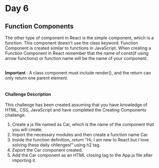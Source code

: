 # Day 6 #

## Function Components ##

The other type of component in React is the simple component, which is a function. This component doesn't use the class keyword. Function Component is created similar to functions in JavaScript. When creating a Function Component in React remember that the name of const(if using arrow functions) or function name will be the name of your component. <br/><br/>

__Important__ : A class component must include render(), and the return can only return one parent element.
<br/><br/>

#### Challenge Description ###

This challenge has been created assuming that you have knowledge of HTML, CSS, JavaScript and have completed the Creating Components challenge.

1. Create a js file named as Car, which is the name of the component that you will create.
2. Import the necessary modules and then create a function name Car.
3. Inside the function definition, *return* "Hi, I am new to React but I love solving these daily chllenges!" using h2 tag.
4. *Export* the Car component created.
5. Add the Car component as an HTML closing tag to the App.js file after importing it.